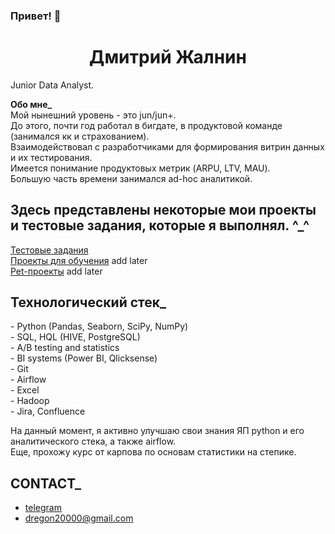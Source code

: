 ### Привет! 👋

<center><h1>Дмитрий Жалнин</h1></center>
Junior Data Analyst.<br/>

**Обо мне_**<br/>
Мой нынешний уровень - это jun/jun+.<br/>
До этого, почти год работал в бигдате, в продуктовой команде (занимался кк и страхованием).<br/>
Взаимодействовал с разработчиками для формирования витрин данных и их тестирования.<br/>
Имеется понимание продуктовых метрик (ARPU, LTV, MAU).<br/>
Большую часть времени занимался ad-hoc аналитикой.<br/>

<h2>Здесь представлены некоторые мои проекты и тестовые задания, которые я выполнял. ^_^</h2>

[Тестовые задания](https://github.com/dreg601/Dima_Zhalnin)<br/>
[Проекты для обучения]() add later<br/>
[Pet-проекты]() add later<br/>

<h2>Технологический стек_</h2>
- Python (Pandas, Seaborn, SciPy, NumPy)<br/>
- SQL, HQL (HIVE, PostgreSQL)<br/>
- A/B testing and statistics<br/>
- BI systems (Power BI, Qlicksense)<br/>
- Git<br/>
- Airflow<br/>
- Excel<br/>
- Hadoop<br/>
- Jira, Confluence<br/>

На данный момент, я активно улучшаю свои знания ЯП python и его аналитического стека, а также airflow.<br/>
Еще, прохожу курс от карпова по основам статистики на степике.<br/>


<h2>CONTACT_</h2>

   - [telegram](https://t.me/dreg601) 
   - dregon20000@gmail.com 

